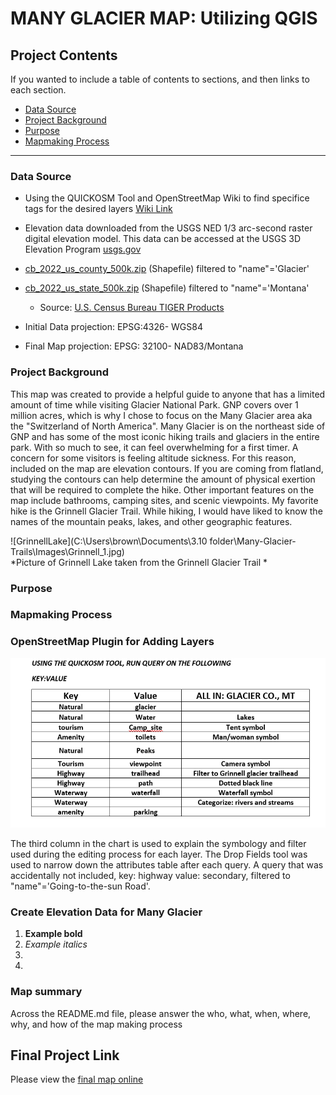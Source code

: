 # MANY GLACIER MAP: Utilizing QGIS 


## Project Contents

If you wanted to include a table of contents to sections, and then links to each section.


- [Data Source](#Data-Source)
- [Project Background](#project-background)
- [Purpose](#Purpose)
- [Mapmaking Process](#Mapmaking-process)

***

### Data Source

* Using the QUICKOSM Tool and OpenStreetMap Wiki to find specifice tags for the desired layers
[Wiki Link](https://wiki.openstreetmap.org/wiki )
* Elevation data downloaded from the USGS NED 1/3 arc-second raster digital elevation model. This data can be accessed at the USGS 3D Elevation Program [usgs.gov](https://apps.nationalmap.gov/downloader/)
* [cb_2022_us_county_500k.zip](https://www2.census.gov/geo/tiger/GENZ2022/shp/cb_2022_us_county_500k.zip) (Shapefile) filtered to "name"='Glacier'
* [cb_2022_us_state_500k.zip](https://www2.census.gov/geo/tiger/GENZ2022/shp/cb_2022_us_state_500k.zip) (Shapefile) filtered to "name"='Montana'
    * Source: [U.S. Census Bureau TIGER Products](https://www.census.gov/geographies/mapping-files/time-series/geo/cartographic-boundary.html) 

* Initial Data projection: EPSG:4326- WGS84
* Final Map projection: EPSG: 32100- NAD83/Montana

### Project Background

This map was created to provide a helpful guide to anyone that has a limited amount of time while visiting Glacier National Park. GNP covers over 1 million acres, which is why I chose to focus on the Many Glacier area aka the "Switzerland of North America". Many Glacier is on the northeast side of GNP and has some of the most iconic hiking trails and glaciers in the entire park. With so much to see, it can feel overwhelming for a first timer. A concern for some visitors is feeling altitude sickness. For this reason, included on the map are elevation contours. If you are coming from flatland, studying the contours can help determine the amount of physical exertion that will be required to complete the hike. Other important features on the map include bathrooms, camping sites, and scenic viewpoints. My favorite hike is the Grinnell Glacier Trail. While hiking, I would have liked to know the names of the mountain peaks, lakes, and other geographic features. 

![GrinnellLake](C:\Users\brown\Documents\3.10 folder\Many-Glacier-Trails\Images\Grinnell_1.jpg)   
*Picture of Grinnell Lake taken from the Grinnell Glacier Trail *

### Purpose

### Mapmaking Process
### OpenStreetMap Plugin for Adding Layers

![QuickOSM-Queries](QUICKOSM_chart.png)

The third column in the chart is used to explain the symbology and filter used during the editing process for each layer. The Drop Fields tool was used to narrow down the attributes table after each query. A query that was accidentally not included, key: highway value: secondary, filtered to "name"='Going-to-the-sun Road'. 

### Create Elevation Data for Many Glacier



1. **Example bold**
2. *Example italics*
3. 
4. 

### Map summary

Across the README.md file, please answer the who, what, when, where, why, and how of the map making process


## Final Project Link

Please view the [final map online](www.github...)


[def]: #https://wiki.openstreetmap.org/wiki
